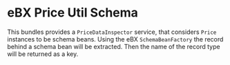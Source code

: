 # eBX Price Util Schema
This bundles provides a `PriceDataInspector` service, that considers `Price` instances to be schema beans. Using the eBX `SchemaBeanFactory` the record behind a schema bean will be extracted. Then the name of the record type will be returned as a key.
